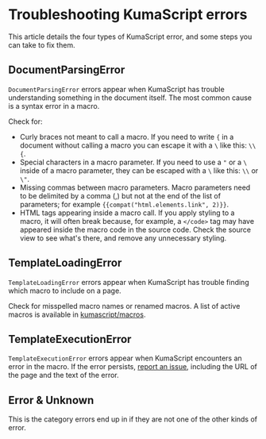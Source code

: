# Troubleshooting KumaScript errors

This article details the four types of KumaScript error, and some steps you can
take to fix them.

## DocumentParsingError

`DocumentParsingError` errors appear when KumaScript has trouble understanding
something in the document itself. The most common cause is a syntax error in a
macro.

Check for:

- Curly braces not meant to call a macro. If you need to write `{` in a document
  without calling a macro you can escape it with a `\` like this: `\\{`.
- Special characters in a macro parameter. If you need to use a `"` or a `\`
  inside of a macro parameter, they can be escaped with a `\` like this: `\\` or
  `\"`.
- Missing commas between macro parameters. Macro parameters need to be delimited
  by a comma (,) but not at the end of the list of parameters; for example
  `{{compat("html.elements.link", 2)}}`.
- HTML tags appearing inside a macro call. If you apply styling to a macro, it
  will often break because, for example, a `</code>` tag may have appeared
  inside the macro code in the source code. Check the source view to see what's
  there, and remove any unnecessary styling.

## TemplateLoadingError

`TemplateLoadingError` errors appear when KumaScript has trouble finding which
macro to include on a page.

Check for misspelled macro names or renamed macros. A list of active macros is
available in [kumascript/macros](../../kumascript/macros).

## TemplateExecutionError

`TemplateExecutionError` errors appear when KumaScript encounters an error in
the macro. If the error persists,
[report an issue](https://github.com/mdn/yari/issues), including the URL of the
page and the text of the error.

## Error & Unknown

This is the category errors end up in if they are not one of the other kinds of
error.

